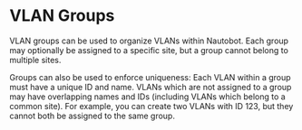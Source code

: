 # VLAN Groups

VLAN groups can be used to organize VLANs within Nautobot. Each group may optionally be assigned to a specific site, but a group cannot belong to multiple sites.

Groups can also be used to enforce uniqueness: Each VLAN within a group must have a unique ID and name. VLANs which are not assigned to a group may have overlapping names and IDs (including VLANs which belong to a common site). For example, you can create two VLANs with ID 123, but they cannot both be assigned to the same group.
